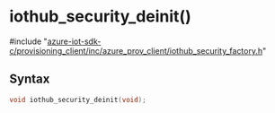 # iothub_security_deinit()

\#include "[azure-iot-sdk-c/provisioning_client/inc/azure_prov_client/iothub_security_factory.h](../iot-c-ref-iothub-security-factory-h.md)"  

## Syntax

```C
void iothub_security_deinit(void);
```

